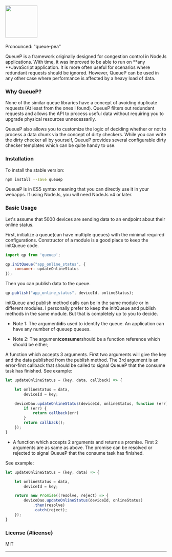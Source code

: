 # <a href='https://github.com/pupudu/queuep'><img src='http://i.imgur.com/24TwZl4.png' height='100'></a>

Pronounced: "queue-pea"

QueueP is a framework originally designed for congestion control in NodeJs applications. With time, it was improved to be able to run on **any **JavaScript application. It is more often useful for scenarios where redundant requests should be ignored. However, QueueP can be used in any other case where performance is affected by a heavy load of data.

### Why QueueP?

None of the similar queue libraries have a concept of avoiding duplicate requests \(At least from the ones I found\). QueueP filters out redundant requests and allows the API to process useful data without requiring you to upgrade physical resources unnecessarily.

QueueP also allows you to customize the logic of deciding whether or not to process a data chunk via the concept of dirty checkers. While you can write the dirty checker all by yourself, QueueP provides several configurable dirty checker templates which can be quite handy to use.

### Installation

To install the stable version:

```bash
npm install --save queuep
```

QueueP is in ES5 syntax meaning that you can directly use it in your webapps. If using NodeJs, you will need NodeJs v4 or later.

### Basic Usage

Let's assume that 5000 devices are sending data to an endpoint about their online status.

First, initialize a queue\(can have multiple queues\) with the minimal required configurations. Constructor of a module is a good place to keep the initQueue code.

```js
import qp from 'queuep';

qp.initQueue("app_online_status", {
    consumer: updateOnlineStatus
});
```

Then you can publish data to the queue.

```js
qp.publish("app_online_status", deviceId, onlineStatus);
```

initQueue and publish method calls can be in the same module or in different modules. I personally prefer to keep the initQueue and publish methods in the same module. But that is completely up to you to decide.

* Note 1: The argument**id**is used to identify the queue. An application can have any number of queuep queues.

* Note 2: The argument**consumer**should be a function reference which should be either;

A function which accepts 3 arguments. First two arguments will give the key and the data published from the publish method. The 3rd argument is an error-first callback that should be called to signal QueueP that the consume task has finished. See example:

```js
let updateOnlineStatus = (key, data, callback) => {

    let onlineStatus = data,
        deviceId = key;

    deviceDao.updateOnlineStatus(deviceId, onlineStatus, function (err) {
        if (err) {
            return callback(err)
        }
        return callback();
    });
}
```

* A function which accepts 2 arguments and returns a promise. First 2 arguments are as same as above. The promise can be resolved or rejected to signal QueueP that the consume task has finished. 

See example:

```js
let updateOnlineStatus = (key, data) => {

    let onlineStatus = data,
        deviceId = key;

    return new Promise((resolve, reject) => {
        deviceDao.updateOnlineStatus(deviceId, onlineStatus)
            .then(resolve)
            .catch(reject);
    });
}
```

### License {#license}

MIT

---

